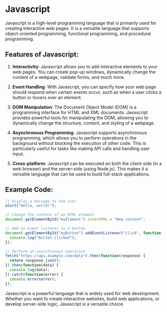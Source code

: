 # Javascript

Javascript is a high-level programming language that is primarily used for creating interactive web pages. It is a versatile language that supports object-oriented programming, functional programming, and procedural programming.

## Features of Javascript:

1. **Interactivity**: Javascript allows you to add interactive elements to your web pages. You can create pop-up windows, dynamically change the content of a webpage, validate forms, and much more.

2. **Event Handling**: With Javascript, you can specify how your web page should respond when certain events occur, such as when a user clicks a button or hovers over an element.

3. **DOM Manipulation**: The Document Object Model (DOM) is a programming interface for HTML and XML documents. Javascript provides powerful tools for manipulating the DOM, allowing you to dynamically change the structure, content, and styling of a webpage.

4. **Asynchronous Programming**: Javascript supports asynchronous programming, which allows you to perform operations in the background without blocking the execution of other code. This is particularly useful for tasks like making API calls and handling user input.

5. **Cross-platform**: Javascript can be executed on both the client-side (in a web browser) and the server-side (using Node.js). This makes it a versatile language that can be used to build full-stack applications.

## Example Code:

```javascript
// Display a message to the user
alert("Hello, world!");

// Change the content of an HTML element
document.getElementById("myElement").innerHTML = "New content";

// Add an event listener to a button
document.getElementById("myButton").addEventListener("click", function() {
  console.log("Button clicked");
});

// Perform an asynchronous operation
fetch("https://api.example.com/data").then(function(response) {
  return response.json();
}).then(function(data) {
  console.log(data);
}).catch(function(error) {
  console.error(error);
});
```

Javascript is a powerful language that is widely used for web development. Whether you want to create interactive websites, build web applications, or develop server-side logic, Javascript is a versatile choice.